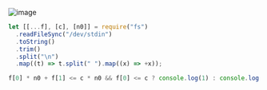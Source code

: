 ![image](https://github.com/ssc9811/algorithm/assets/39263149/5a325802-4bfd-4aed-8d66-bdd9f74c338c)

```javascript
let [[...f], [c], [n0]] = require("fs")
  .readFileSync("/dev/stdin")
  .toString()
  .trim()
  .split("\n")
  .map((t) => t.split(" ").map((x) => +x));

f[0] * n0 + f[1] <= c * n0 && f[0] <= c ? console.log(1) : console.log(0);
```
